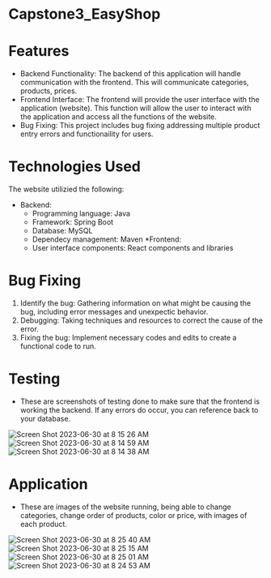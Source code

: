 # Capstone3_EasyShop
# Features
* Backend Functionality: The backend of this application will handle communication with the frontend. This will communicate categories, products, prices. 
* Frontend Interface: The frontend will provide the user interface with the application (website). This function will allow the user to interact with the application and access all the functions of the website. 
* Bug Fixing: This project includes bug fixing addressing multiple product entry errors and functionaility for users. 
# Technologies Used
The website utilizied the following: 
* Backend:
    * Programming language: Java
    * Framework: Spring Boot
    * Database: MySQL
    * Dependecy management: Maven 
*Frontend:
    * User interface components: React components and libraries
 
# Bug Fixing

1. Identify the bug: Gathering information on what might be causing the bug, including error messages and unexpectic behavior.
2. Debugging: Taking techniques and resources to correct the cause of the error.
3. Fixing the bug: Implement necessary codes and edits to create a functional code to run.

# Testing

* These are screenshots of testing done to make sure that the frontend is working the backend. If any errors do occur, you can reference back to your database.

![Screen Shot 2023-06-30 at 8 15 26 AM](https://github.com/ssiddig/Capstone3_EasyShop/assets/129996035/8cee0a08-99ea-4075-8293-7a6094534373)
![Screen Shot 2023-06-30 at 8 14 59 AM](https://github.com/ssiddig/Capstone3_EasyShop/assets/129996035/41041af7-3a1b-41f0-b635-17e4f0450db4)
![Screen Shot 2023-06-30 at 8 14 38 AM](https://github.com/ssiddig/Capstone3_EasyShop/assets/129996035/996d0292-2181-4301-bf8a-f28426e5661d)

# Application

* These are images of the website running, being able to change categories, change order of products, color or price, with images of each product.

![Screen Shot 2023-06-30 at 8 25 40 AM](https://github.com/ssiddig/Capstone3_EasyShop/assets/129996035/241ba231-5402-4536-9b2c-506069b1a2fd)
![Screen Shot 2023-06-30 at 8 25 15 AM](https://github.com/ssiddig/Capstone3_EasyShop/assets/129996035/d9d1b11c-0bbe-4740-ad3f-44eba008134d)
![Screen Shot 2023-06-30 at 8 25 01 AM](https://github.com/ssiddig/Capstone3_EasyShop/assets/129996035/dc495466-0d56-4664-86a9-8a480748e02e)
![Screen Shot 2023-06-30 at 8 24 53 AM](https://github.com/ssiddig/Capstone3_EasyShop/assets/129996035/e3418647-bdfc-48d9-8811-0d84c1450c06)



   
